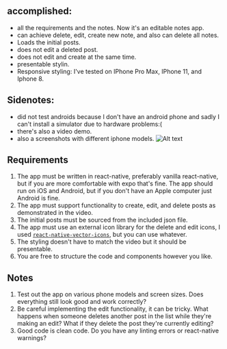 ## accomplished:
* all the requirements and the notes. Now it's an editable notes app.
* can achieve delete, edit, create new note, and also can delete all notes.
* Loads the initial posts.
* does not edit a deleted post.
* does not edit and create at the same time.
* presentable stylin.
* Responsive styling: I've tested on IPhone Pro Max, IPhone 11, and Iphone 8.

## Sidenotes:
* did not test androids because I don't have an android phone and sadly I can't install a simulator due to hardware problems:( 
* there's also a video demo.
* also a screenshots with different iphone models.
![Alt text](./img.jpg?raw=true "Title")


## Requirements
1. The app must be written in react-native, preferably vanilla react-native, but if you are more comfortable with expo that's fine. The app should run on iOS and Android, but if you don't have an Apple computer just Android is fine.
2. The app must support functionality to create, edit, and delete posts as demonstrated in the video.
3. The initial posts must be sourced from the included json file.
4. The app must use an external icon library for the delete and edit icons, I used [`react-native-vector-icons`](https://github.com/oblador/react-native-vector-icons), but you can use whatever.
5. The styling doesn't have to match the video but it should be presentable.
6. You are free to structure the code and components however you like.

## Notes
1. Test out the app on various phone models and screen sizes. Does everything still look good and work correctly?
2. Be careful implementing the edit functionality, it can be tricky. What happens when someone deletes another post in the list while they're making an edit? What if they delete the post they're currently editing?
3. Good code is clean code. Do you have any linting errors or react-native warnings?
